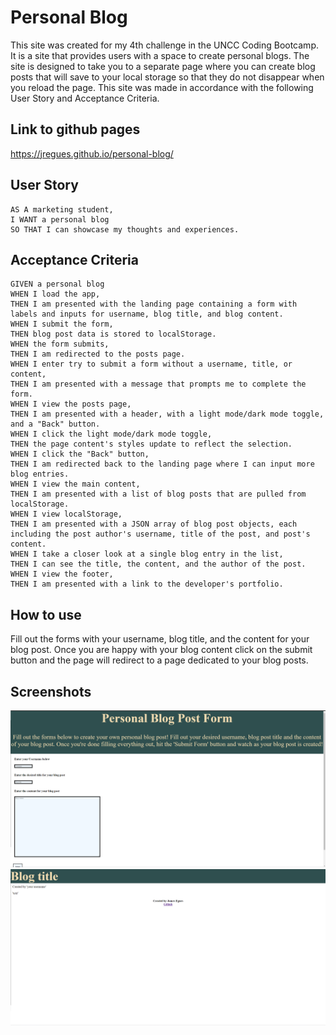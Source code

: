 # Personal Blog

This site was created for my 4th challenge in the UNCC Coding Bootcamp. It is a site that provides users with a space to create personal blogs. The site is designed to take you to a separate page where you can create blog posts that will save to your local storage so that they do not disappear when you reload the page. This site was made in accordance with the following User Story and Acceptance Criteria.

## Link to github pages

https://jregues.github.io/personal-blog/

## User Story
```
AS A marketing student,
I WANT a personal blog
SO THAT I can showcase my thoughts and experiences.
```

## Acceptance Criteria

```
GIVEN a personal blog
WHEN I load the app,
THEN I am presented with the landing page containing a form with labels and inputs for username, blog title, and blog content.
WHEN I submit the form,
THEN blog post data is stored to localStorage.
WHEN the form submits,
THEN I am redirected to the posts page.
WHEN I enter try to submit a form without a username, title, or content,
THEN I am presented with a message that prompts me to complete the form.
WHEN I view the posts page,
THEN I am presented with a header, with a light mode/dark mode toggle, and a "Back" button.
WHEN I click the light mode/dark mode toggle,
THEN the page content's styles update to reflect the selection.
WHEN I click the "Back" button,
THEN I am redirected back to the landing page where I can input more blog entries.
WHEN I view the main content,
THEN I am presented with a list of blog posts that are pulled from localStorage.
WHEN I view localStorage,
THEN I am presented with a JSON array of blog post objects, each including the post author's username, title of the post, and post's content.
WHEN I take a closer look at a single blog entry in the list,
THEN I can see the title, the content, and the author of the post.
WHEN I view the footer,
THEN I am presented with a link to the developer's portfolio.
```

## How to use
Fill out the forms with your username, blog title, and the content for your blog post. Once you are happy with your blog content click on the submit button and the page will redirect to a page dedicated to your blog posts.

## Screenshots
![a screenshot of the form page](assets/Images/pblog.png)
![a screenshot of the blog post page](assets/Images/pblogpost.png)